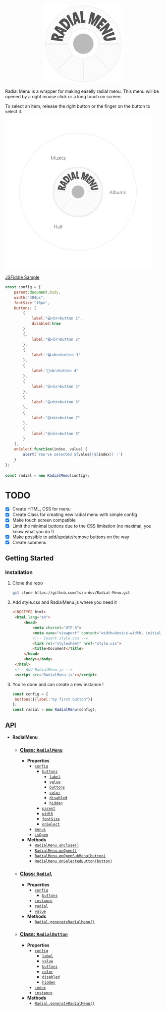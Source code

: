 <p align="center">
  <img src="logo.png" />
</p>

Radial Menu is a wrapper for making easelly radial menu. This menu will be opened by a right mouse click or a long touch on screen.

To select an item, release the right button or the finger on the button to select it.
![Capture](./Capture.PNG)

[JSFiddle Sample](https://jsfiddle.net/1z4fwedo/)

```js
const config = {
    parent:document.body,
    width:"384px",
    fontSize:"16px",
    buttons: [
        {
            label:"😀<br>button 1",
            disabled:true
        }
        {,
            label:"😁<br>button 2"
        },
        {
            label:"😂<br>button 3"
        },
        {
            label:"🤣<br>button 4"
        },
        {
            label:"😃<br>button 5"
        },
        {
            label:"😄<br>button 6"
        },
        {
            label:"😅<br>button 7"
        },
        {
            label:"😆<br>button 8"
        }
    ],
    onSelect:function(index, value) { 
        alert(`You've selected ${value}(${index}) !`) 
    }
};

const radial = new RadialMenu(config);
```

# TODO

- [x] Create HTML, CSS for menu
- [x] Create Class for creating new radial menu with simple config
- [x] Make touch screen compatible
- [x] Limit the minimal buttons due to the CSS limitation (no maximal, you know what you do !)
- [x] Make possible to add/update/remove buttons on the way
- [x] Create submenu

## Getting Started
### Installation
1. Clone the repo
   ```sh
   git clone https://github.com/lsza-dev/Radial-Menu.git
   ```
2. Add style.css and RadialMenu.js where you need it
   ```html
   <!DOCTYPE html>
    <html lang="en">
        <head>
            <meta charset="UTF-8">
            <meta name="viewport" content="width=device-width, initial-scale=1.0">
            <!-- Insert style.css -->
            <link rel="stylesheet" href="style.css">
            <title>Document</title>
        </head>
        <body></body>
    </html>
    <!-- Add RadialMenu.js -->
    <script src="RadialMenu.js"></script>
   ```
3. You're done and can create a new instance !
   ```js
   const config = {
    buttons:[{label:"my first button"}]
   };
   const radial = new RadialMenu(config);
   ```

## API
- **RadialMenu**
    - ### **[Class: `RadialMenu`](#class-radialmenu)**
        - **Properties**
            - [`config`](#prop-config)
                - [`buttons`](#config-buttons)
                    - [`label`](#config-buttons-label)
                    - [`value`](#config-buttons-value)
                    - [`buttons`](#config-buttons-buttons)
                    - [`color`](#config-buttons-color)
                    - [`disabled`](#config-button-disabled)
                    - [`hidden`](#config-button-hidden)
                - [`parent`](#config-parent)
                - [`width`](#config-width)
                - [`fontSize`](#config-fontSize)
                - [`onSelect`](#config-onSelect)
            - [`menus`](#prop-menus)
            - [`isOpen`](#prop-isOpen)
        - **Methods**
            - [`RadialMenu.onClose()`](#RadialMenu-onClose)
            - [`RadialMenu.onOpen()`](#RadialMenu-onOpen)
            - [`RadialMenu.onOpenSubMenu(button)`](#RadialMenu-onOpenSubMenu--button)
            - [`RadialMenu.onSelectedButton(button)`](#RadialMenu-onSelectedButton--button)
    - ### **[Class: `Radial`](#class-radial)**
        - **Properties**
            - [`config`](#prop-config)
                - [`buttons`](#config-buttons)
            - [`instance`](#prop-radial-instance)
            - [`radial`](#prop-radial-radial)
            - [`value`](#prop-radial-value)
        - **Methods**
            - [`Radial.generateRadialMenu()`](#radial-generateRadialMenu)
    - ### **[Class: `RadialButton`](#class-RadialButton)**
        - **Properties**
            - [`config`](#prop-config)
                - [`label`](#config-buttons-label)
                - [`value`](#config-buttons-value)
                - [`buttons`](#config-buttons-buttons)
                - [`color`](#config-buttons-color)
                - [`disabled`](#config-button-disabled)
                - [`hidden`](#config-button-hidden)
            - [`index`](#prop-radialButton-index)
            - [`instance`](#prop-radial-instance)
        - **Methods**
            - [`Radial.generateRadialMenu()`](#radial-generateRadialMenu)
            